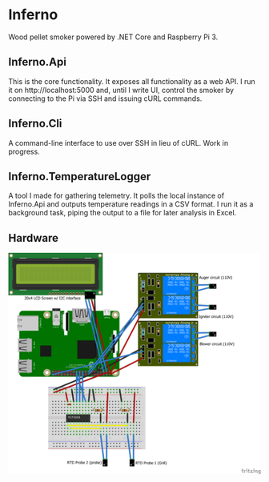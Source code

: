 # Inferno
Wood pellet smoker powered by .NET Core and Raspberry Pi 3.

## Inferno.Api

This is the core functionality. It exposes all functionality as a web API. I run it on http://localhost:5000 and, until I write UI, control the smoker by connecting to the Pi via SSH and issuing cURL commands.

## Inferno.Cli

A command-line interface to use over SSH in lieu of cURL. Work in progress.

## Inferno.TemperatureLogger

A tool I made for gathering telemetry. It polls the local instance of Inferno.Api and outputs temperature readings in a CSV format. I run it as a background task, piping the output to a file for later analysis in Excel.

## Hardware
![Raspberry Pi and components](Hardware/Images/Inferno_bb.png)
